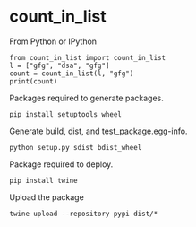 # count_in_list

From Python or IPython
```
from count_in_list import count_in_list
l = ["gfg", "dsa", "gfg"]
count = count_in_list(l, "gfg")
print(count)
```

Packages required to generate packages.
```
pip install setuptools wheel
```

Generate build, dist, and test_package.egg-info.
```
python setup.py sdist bdist_wheel
```

Package required to deploy.
```
pip install twine
```

Upload the package
```
twine upload --repository pypi dist/*
```